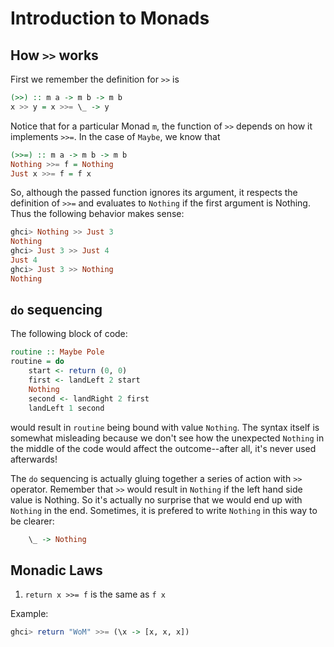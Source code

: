 # Introduction to Monads

## How `>>` works

First we remember the definition for `>>` is
```haskell
(>>) :: m a -> m b -> m b
x >> y = x >>= \_ -> y
```
Notice that for a particular Monad `m`, the function of `>>` depends on how it 
implements `>>=`. In the case of `Maybe`, we know that
```haskell
(>>=) :: m a -> m b -> m b
Nothing >>= f = Nothing
Just x >>= f = f x
```
So, although the passed function ignores its argument, it respects the definition
of `>>=` and evaluates to `Nothing` if the first argument is Nothing. Thus the following behavior makes sense:
```haskell
ghci> Nothing >> Just 3
Nothing
ghci> Just 3 >> Just 4
Just 4
ghci> Just 3 >> Nothing
Nothing
```
## `do` sequencing

The following block of code:
```haskell
routine :: Maybe Pole
routine = do
    start <- return (0, 0)
    first <- landLeft 2 start
    Nothing
    second <- landRight 2 first
    landLeft 1 second
```
would result in `routine` being bound with value `Nothing`. The syntax itself is
somewhat misleading because we don't see how the unexpected `Nothing` in the middle
of the code would affect the outcome--after all, it's never used afterwards!

The `do` sequencing is actually gluing together a series of action with `>>`
operator. Remember that `>>` would result in `Nothing` if the left hand side value
is Nothing. So it's actually no surprise that we would end up with `Nothing` in the
end. Sometimes, it is prefered to write `Nothing` in this way to be clearer:
```haskell
    \_ -> Nothing
```

## Monadic Laws
1. `return x >>= f` is the same as `f x`

Example:
```haskell
ghci> return "WoM" >>= (\x -> [x, x, x])
```
